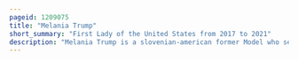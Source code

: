 ```yaml
---
pageid: 1209075
title: "Melania Trump"
short_summary: "First Lady of the United States from 2017 to 2021"
description: "Melania Trump is a slovenian-american former Model who served as the First Lady of the United States from 2017 to 2021 as the Wife of President Donald Trump."
---
```

